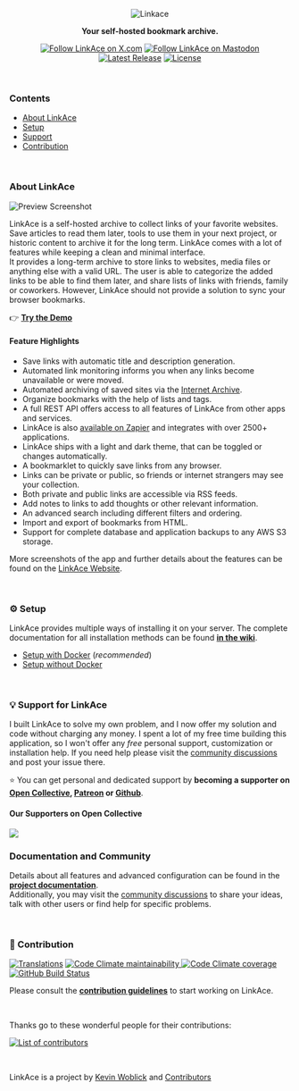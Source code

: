 <p align="center">
  <img src="https://www.linkace.org/images/linkace-social.jpg" title="Linkace">
</p>

<p align="center"><b>Your self-hosted bookmark archive.</b></p>

<p align="center">
  <a href="https://twitter.com/LinkAceApp"><img src="https://img.shields.io/badge/X.com%2FLinkAceApp-black" alt="Follow LinkAce on X.com"></a>
  <a href="https://mastodon.social/@linkace"><img src="https://img.shields.io/badge/%40linkace%40mastodon.social-6364ff" alt="Follow LinkAce on Mastodon"></a>
  <a href="https://github.com/Kovah/LinkAce/releases"><img src="https://img.shields.io/github/v/release/kovah/linkace?label=Latest%20Release" alt="Latest Release"></a>
  <a href="https://opensource.org/licenses/GPL-3.0"><img src="https://img.shields.io/github/license/kovah/linkace.svg" alt="License"></a>
</p>
<p>&nbsp;</p>


### Contents

* [About LinkAce](#about-linkace)
* [Setup](#gear-setup)
* [Support](#bulb-support-for-linkace)
* [Contribution](#construction-contribution)


&nbsp;


### About LinkAce

![Preview Screenshot](https://www.linkace.org/images/preview/linkace_dashboard.png)

LinkAce is a self-hosted archive to collect links of your favorite websites. Save articles to read them later, tools to use them in your next project, or historic content to archive it for the long term. LinkAce comes with a lot of features while keeping a clean and minimal interface.  
It provides a long-term archive to store links to websites, media files or anything else with a valid URL. The user is able to categorize the added links to be able to find them later, and share lists of links with friends, family or coworkers. However, LinkAce should not provide a solution to sync your browser bookmarks.

👉 [**Try the Demo**](https://demo.linkace.org)


#### Feature Highlights

* Save links with automatic title and description generation.
* Automated link monitoring informs you when any links become unavailable or were moved.
* Automated archiving of saved sites via the [Internet Archive](https://web.archive.org/).
* Organize bookmarks with the help of lists and tags.
* A full REST API offers access to all features of LinkAce from other apps and services.
* LinkAce is also [available on Zapier](https://zapier.com/apps/linkace/integrations) and integrates with over 2500+ applications.
* LinkAce ships with a light and dark theme, that can be toggled or changes automatically.
* A bookmarklet to quickly save links from any browser.
* Links can be private or public, so friends or internet strangers may see your collection.
* Both private and public links are accessible via RSS feeds.
* Add notes to links to add thoughts or other relevant information.
* An advanced search including different filters and ordering.
* Import and export of bookmarks from HTML.
* Support for complete database and application backups to any AWS S3 storage.

More screenshots of the app and further details about the features can be found on the [LinkAce Website](https://www.linkace.org/).


&nbsp;


### :gear: Setup

LinkAce provides multiple ways of installing it on your server. The complete documentation for all installation methods can be found [**in the wiki**](https://www.linkace.org/docs/v1/setup/).

* [Setup with Docker](https://www.linkace.org/docs/v1/setup/setup-with-docker/) (_recommended_)
* [Setup without Docker](https://www.linkace.org/docs/v1/setup/setup-without-docker/)


&nbsp;


### :bulb: Support for LinkAce

I built LinkAce to solve my own problem, and I now offer my solution and code without charging any money. I spent a lot of my free time building this application, so I won't offer any *free* personal support, customization or installation help. If you need help please visit the [community discussions](https://github.com/Kovah/LinkAce/discussions) and post your issue there.

:star: You can get personal and dedicated support by **becoming a supporter on [Open Collective](https://opencollective.com/linkace), [Patreon](https://www.patreon.com/Kovah) or [Github](https://github.com/sponsors/Kovah)**.

#### Our Supporters on Open Collective

<a href="https://opencollective.com/linkace"><img src="https://opencollective.com/linkace/individuals.svg?width=890"></a>


### Documentation and Community

Details about all features and advanced configuration can be found in the [**project documentation**](https://www.linkace.org/docs/).  
Additionally, you may visit the [community discussions](https://github.com/Kovah/LinkAce/discussions) to share your ideas, talk with other users or find help for specific problems.


&nbsp;


### :construction: Contribution

[![Translations](https://img.shields.io/badge/Translations-Crowdin-2b303d)](https://crowdin.com/project/linkace) [![Code Climate maintainability](https://img.shields.io/codeclimate/maintainability/Kovah/LinkAce) ![Code Climate coverage](https://img.shields.io/codeclimate/coverage/Kovah/LinkAce)](https://codeclimate.com/github/Kovah/LinkAce) [![GitHub Build Status](https://img.shields.io/github/workflow/status/Kovah/LinkAce/Testing/dev?label=Dev%20Build)](https://github.com/Kovah/LinkAce/actions?query=workflow%3ATesting+branch%3Adev)

Please consult the [**contribution guidelines**](CONTRIBUTING.md) to start working on LinkAce.


&nbsp;


Thanks go to these wonderful people for their contributions:

[![List of contributors](https://contrib.rocks/image?repo=kovah/linkace)](https://github.com/Kovah/LinkAce/graphs/contributors)


&nbsp;


LinkAce is a project by [Kevin Woblick](https://kovah.de) and [Contributors](https://github.com/Kovah/LinkAce/graphs/contributors)
